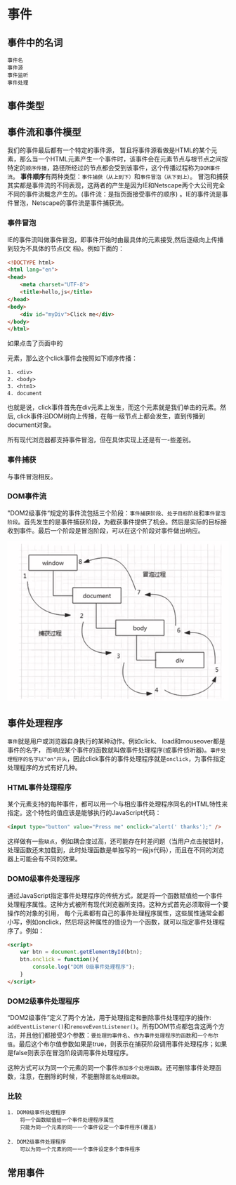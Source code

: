 # 事件

## 事件中的名词

```
事件名
事件源
事件监听
事件处理
```





## 事件类型







## 事件流和事件模型

我们的事件最后都有一个特定的事件源， 暂且将事件源看做是HTML的某个元素，那么当一个HTML元素产生一个事件时，该事件会在元素节点与根节点之间按特定的`顺序传播`，路径所经过的节点都会受到该事件，这个传播过程称为`DOM事件流`。
**事件顺序**有两种类型：`事件捕获（从上到下）`和`事件冒泡（从下到上）`。
冒泡和捕获其实都是事件流的不同表现，这两者的产生是因为IE和Netscape两个大公司完全不同的事件流概念产生的。(事件流：是指页面接受事件的顺序) 。IE的事件流是事件冒泡，Netscape的事件流是事件捕获流。

### 事件冒泡

IE的事件流叫做事件冒泡，即事件开始时由最具体的元素接受,然后逐级向上传播到较为不具体的节点(文
档)。例如下面的：

```html
<!DOCTYPE html>
<html lang="en">
<head>
    <meta charset="UTF-8">
    <title>hello,js</title>
</head>
<body>
    <div id="myDiv">Click me</div>
</body>
</html>
```

如果点击了页面中的<div>元素，那么这个click事件会按照如下顺序传播：

```
1. <div>
2. <body>
3. <htm1>
4. document
```

也就是说，click事件首先在div元素上发生，而这个元素就是我们单击的元素。然后, click事件沿DOM树向上传播，在每一级节点上都会发生，直到传播到document对象。

所有现代浏览器都支持事件冒泡，但在具体实现上还是有一-些差别。

### 事件捕获

与事件冒泡相反。

### DOM事件流

"DOM2级事件“规定的事件流包括三个阶段：`事件捕获阶段`、`处于目标阶段`和`事件冒泡阶段`。首先发生的是事件捕获阶段，为截获事件提供了机会。然后是实际的目标接收到事件。最后一个阶段是冒泡阶段，可以在这个阶段对事件做出响应。

![image-20210501173517968](image-20210501173517968.png)

## 事件处理程序

`事件`就是用户或浏览器自身执行的某种动作。例如click、 load和mouseover都是事件的名字， 而响应某个事件的函数就叫做事件处理程序(或事件侦听器)。`事件处理程序的名字以"on"开头`，因此click事件的事件处理程序就是`onclick`，为事件指定处理程序的方式有好几种。

### HTML事件处理程序

某个元素支持的每种事件，都可以用一个与相应事件处理程序同名的HTML特性来指定。这个特性的值应该是能够执行的JavaScript代码：

```html
<input type="button" value="Press me" onclick="alert(' thanks');" />
```

这样做有一些`缺点`，例如耦合度过高，还可能存在时差问题（当用户点击按钮时，处理函数还未加载到，此时处理函数是单独写的一段js代码），而且在不同的浏览器上可能会有不同的效果。

### DOM0级事件处理程序

通过JavaScript指定事件处理程序的传统方式，就是将一个函数赋值给一个事件处理程序属性。这种方式被所有现代浏览器所支持。这种方式首先必须取得一个要操作的对象的引用， 每个元素都有自己的事件处理程序属性，这些属性通常全都小写，例如onclick，然后将这种属性的值设为一个函数，就可以指定事件处理程序了。例如：

```html
<script>
    var btn = document.getElementById(btn);
    btn.onclick = function(){
        console.log("DOM 0级事件处理程序");
    }
</script>
```



### DOM2级事件处理程序

“DOM2级事件”定义了两个方法，用于处理指定和删除事件处理程序的操作: `addEventListener()`和`removeEventListener()`。所有DOM节点都包含这两个方法，并且他们都接受3个参数：`要处理的事件名`、`作为事件处理程序的函数`和`一个布尔值`。最后这个布尔值参数如果是true，则表示在捕获阶段调用事件处理程序；如果是false则表示在冒泡阶段调用事件处理程序。

这种方式可以为同一个元素的同一个事件`添加多个处理函数`。还可删除事件处理函数，注意，在删除的时候，不能删除`匿名处理函数`。

### 比较

```
1. DOM0级事件处理程序
	将一个函数赋值给一个事件处理程序属性
	只能为同一个元素的同一一个事件设定一个事件程序(覆盖)

2. DOM2级事件处理程序
	可以为同一个元素的同一一个事件设定多个事件程序
```

## 常用事件
